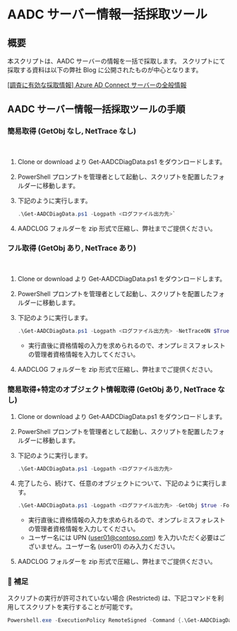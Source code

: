 # AADC サーバー情報一括採取ツール
    
## 概要

本スクリプトは、AADC サーバーの情報を一括で採取します。
スクリプトにて採取する資料は以下の弊社 Blog に公開されたものが中心となります。

[\[調査に有効な採取情報\] Azure AD Connect サーバーの全般情報](https://github.com/jpazureid/blog/blob/master/azure-active-directory-connect/general-information.md )
  
## AADC サーバー情報一括採取ツールの手順
    
### 簡易取得 (GetObj なし, NetTrace なし)
 
1. Clone or download より Get-AADCDiagData.ps1 をダウンロードします。
2. PowerShell プロンプトを管理者として起動し、スクリプトを配置したフォルダーに移動します。
3. 下記のように実行します。

    ```powershell
    .\Get-AADCDiagData.ps1 -Logpath <ログファイル出力先>`
    ```

4. AADCLOG フォルダーを zip 形式で圧縮し、弊社までご提供ください。


### フル取得 (GetObj あり, NetTrace あり)
 
1. Clone or download より Get-AADCDiagData.ps1 をダウンロードします。
2. PowerShell プロンプトを管理者として起動し、スクリプトを配置したフォルダーに移動します。
3. 下記のように実行します。

    ```powershell
    .\Get-AADCDiagData.ps1 -Logpath <ログファイル出力先> -NetTraceON $True -GetObj $true
    ```

    * 実行直後に資格情報の入力を求められるので、オンプレミスフォレストの管理者資格情報を入力してください。

4. AADCLOG フォルダーを zip 形式で圧縮し、弊社までご提供ください。


### 簡易取得+特定のオブジェクト情報取得 (GetObj あり, NetTrace なし)

1. Clone or download より Get-AADCDiagData.ps1 をダウンロードします。
2. PowerShell プロンプトを管理者として起動し、スクリプトを配置したフォルダーに移動します。
3. 下記のように実行します。

    ```powershell
    .\Get-AADCDiagData.ps1 -Logpath <ログファイル出力先>
    ```

4. 完了したら、続けて、任意のオブジェクトについて、下記のように実行します。

    ```powershell 
    .\Get-AADCDiagData.ps1 -Logpath <ログファイル出力先> -GetObj $true -ForestName <対象オブジェクトが存在するフォレスト名 (例 : contoso.com)> -ObjectName <オブジェクト名 (例 : user01)>
    ```

    * 実行直後に資格情報の入力を求められるので、オンプレミスフォレストの管理者資格情報を入力してください。
    * ユーザー名には UPN (user01@contoso.com) を入力いただく必要はございません。ユーザー名 (user01) のみ入力ください。 

5. AADCLOG フォルダーを zip 形式で圧縮し、弊社までご提供ください。

### :memo: 補足
スクリプトの実行が許可されていない場合 (Restricted) は、下記コマンドを利用してスクリプトを実行することが可能です。

```powershell
Powershell.exe -ExecutionPolicy RemoteSigned -Command {.\Get-AADCDiagData.ps1 -Logpath <ログファイル出力先> -GetObj $true -ForestName <対象オブジェクトが存在するフォレスト名 (例 : contoso.com)> -ObjectName <オブジェクト名 (例 : user01)}
````